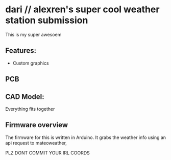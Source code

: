 # dari // alexren's super cool weather station submission
This is my super awesoem

## Features:
- Custom graphics

## PCB



## CAD Model:
Everything fits together

## Firmware overview
The firmware for this is written in Arduino. It grabs the weather info using an api request to mateoweather, 


PLZ DONT COMMIT YOUR IRL COORDS